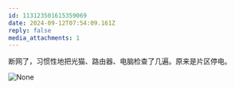 ```yaml
---
id: 113123501615359069
date: 2024-09-12T07:54:09.161Z
reply: false
media_attachments: 1
---
```


断网了，习惯性地把光猫、路由器、电脑检查了几遍。原来是片区停电。

![None](https://files.e5n.cc/media_attachments/files/113/123/497/021/656/132/original/3298446adbb5784b.jpg)
